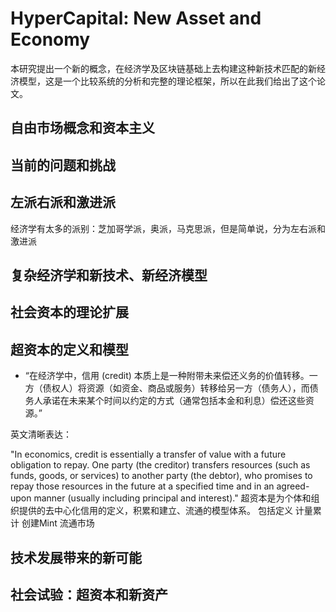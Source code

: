 # HyperCapital: New Asset and Economy
本研究提出一个新的概念，在经济学及区块链基础上去构建这种新技术匹配的新经济模型，这是一个比较系统的分析和完整的理论框架，所以在此我们给出了这个论文。

## 自由市场概念和资本主义
## 当前的问题和挑战
## 左派右派和激进派
经济学有太多的派别：芝加哥学派，奥派，马克思派，但是简单说，分为左右派和激进派
## 复杂经济学和新技术、新经济模型
## 社会资本的理论扩展
## 超资本的定义和模型
+ “在经济学中，信用 (credit) 本质上是一种附带未来偿还义务的价值转移。一方（债权人）将资源（如资金、商品或服务）转移给另一方（债务人），而债务人承诺在未来某个时间以约定的方式（通常包括本金和利息）偿还这些资源。”

英文清晰表达：

"In economics, credit is essentially a transfer of value with a future obligation to repay. One party (the creditor) transfers resources (such as funds, goods, or services) to another party (the debtor), who promises to repay those resources in the future at a specified time and in an agreed-upon manner (usually including principal and interest)."
超资本是为个体和组织提供的去中心化信用的定义，积累和建立、流通的模型体系。
包括定义
计量累计
创建Mint
流通市场

## 技术发展带来的新可能
## 社会试验：超资本和新资产
